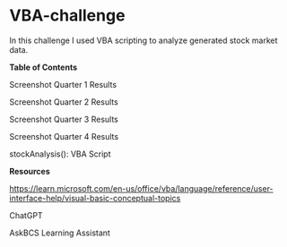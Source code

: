 # VBA-challenge

In this challenge I used VBA scripting to analyze generated stock market data.





**Table of Contents**

Screenshot Quarter 1 Results

Screenshot Quarter 2 Results

Screenshot Quarter 3 Results

Screenshot Quarter 4 Results

stockAnalysis(): VBA Script






**Resources**

https://learn.microsoft.com/en-us/office/vba/language/reference/user-interface-help/visual-basic-conceptual-topics

ChatGPT

AskBCS Learning Assistant
